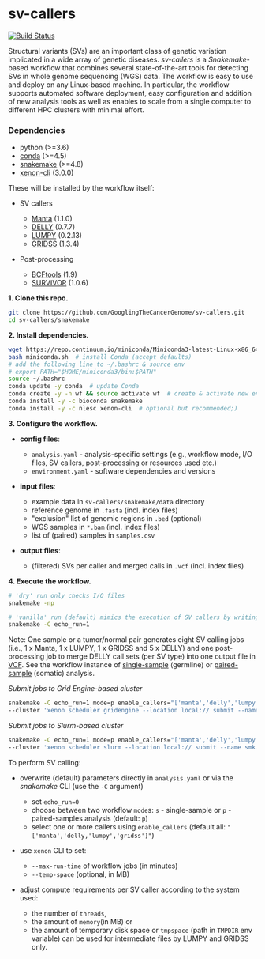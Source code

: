 # sv-callers

[![Build Status](https://travis-ci.org/GooglingTheCancerGenome/sv-callers.svg?branch=dev)](https://travis-ci.org/GooglingTheCancerGenome/sv-callers)

Structural variants (SVs) are an important class of genetic variation implicated in a wide array of genetic diseases. _sv-callers_ is a _Snakemake_-based workflow that combines several state-of-the-art tools for detecting SVs in whole genome sequencing (WGS) data. The workflow is easy to use and deploy on any Linux-based machine. In particular, the workflow supports automated software deployment, easy configuration and addition of new analysis tools as well as enables to scale from a single computer to different HPC clusters with minimal effort.

### Dependencies

- python  (>=3.6)
- [conda](https://conda.io/)  (>=4.5)
- [snakemake](https://snakemake.readthedocs.io/)  (>=4.8)
- [xenon-cli](https://github.com/NLeSC/xenon-cli)  (3.0.0)

These will be installed by the workflow itself:

- SV callers
  - [Manta](https://github.com/Illumina/manta)  (1.1.0)
  - [DELLY](https://github.com/dellytools/delly)  (0.7.7)
  - [LUMPY](https://github.com/arq5x/lumpy-sv)  (0.2.13)
  - [GRIDSS](https://github.com/PapenfussLab/gridss)  (1.3.4)

- Post-processing
  - [BCFtools](https://github.com/samtools/bcftools)  (1.9)
  - [SURVIVOR](https://github.com/fritzsedlazeck/SURVIVOR)  (1.0.6)

**1. Clone this repo.**

```bash
git clone https://github.com/GooglingTheCancerGenome/sv-callers.git
cd sv-callers/snakemake
```

**2. Install dependencies.**

```bash
wget https://repo.continuum.io/miniconda/Miniconda3-latest-Linux-x86_64.sh -O miniconda.sh  # download Miniconda installer (with Python 3)
bash miniconda.sh  # install Conda (accept defaults)
# add the following line to ~/.bashrc & source env
# export PATH="$HOME/miniconda3/bin:$PATH"
source ~/.bashrc
conda update -y conda  # update Conda
conda create -y -n wf && source activate wf  # create & activate new env
conda install -y -c bioconda snakemake
conda install -y -c nlesc xenon-cli  # optional but recommended;)
```

**3. Configure the workflow.**

- **config files**:
  - `analysis.yaml` - analysis-specific settings (e.g., workflow mode, I/O files, SV callers, post-processing or resources used etc.)
  - `environment.yaml` - software dependencies and versions

- **input files**:
  - example data in `sv-callers/snakemake/data` directory
  - reference genome in `.fasta` (incl. index files)
  - "exclusion" list of genomic regions in `.bed` (optional)
  - WGS samples in `*.bam` (incl. index files)
  - list of (paired) samples in `samples.csv`

- **output files**:
  - (filtered) SVs per caller and merged calls in `.vcf` (incl. index files)

**4. Execute the workflow.**

```bash
# 'dry' run only checks I/O files
snakemake -np

# 'vanilla' run (default) mimics the execution of SV callers by writing (dummy) VCF files
snakemake -C echo_run=1

```

Note: One sample or a tumor/normal pair generates eight SV calling jobs (i.e., 1 x Manta, 1 x LUMPY, 1 x GRIDSS and 5 x DELLY) and one post-processing job to merge DELLY call sets (per SV type) into one output file in [VCF](https://samtools.github.io/hts-specs/). See the workflow instance of [single-sample](https://github.com/GooglingTheCancerGenome/sv-callers/blob/dev/doc/sv-callers_single.svg) (germline) or [paired-sample](https://github.com/GooglingTheCancerGenome/sv-callers/blob/dev/doc/sv-callers_paired.svg) (somatic) analysis.

_Submit jobs to Grid Engine-based cluster_

```bash
snakemake -C echo_run=1 mode=p enable_callers="['manta','delly','lumpy','gridss']" --use-conda --latency-wait 30 --jobs 9 \
--cluster 'xenon scheduler gridengine --location local:// submit --name smk.{rule} --inherit-env --procs-per-node {threads} --start-single-process --max-run-time 1 --max-memory {resources.mem_mb} --working-directory . --stderr stderr-%j.log --stdout stdout-%j.log' &>smk.log&
```

_Submit jobs to Slurm-based cluster_

```bash
snakemake -C echo_run=1 mode=p enable_callers="['manta','delly','lumpy','gridss']" --use-conda --latency-wait 30 --jobs 9 \
--cluster 'xenon scheduler slurm --location local:// submit --name smk.{rule} --inherit-env --procs-per-node {threads} --start-single-process --max-run-time 1 --max-memory {resources.mem_mb} --working-directory . --stderr stderr-%j.log --stdout stdout-%j.log' &>smk.log&
```

To perform SV calling:
- overwrite (default) parameters directly in `analysis.yaml` or via the _snakemake_ CLI (use the `-C` argument)
  - set `echo_run=0`
  - choose between two workflow `mode`s: `s` - single-sample or `p` - paired-samples analysis (default: `p`)
  - select one or more callers using `enable_callers` (default all: `"['manta','delly,'lumpy','gridss']"`)

- use `xenon` CLI to set:
  - `--max-run-time` of workflow jobs (in minutes)
  - `--temp-space` (optional, in MB)

- adjust compute requirements per SV caller according to the system used:
  - the number of `threads`, 
  - the amount of `memory`(in MB) or
  - the amount of temporary disk space or `tmpspace` (path in `TMPDIR` env variable) can be used for intermediate files by LUMPY and GRIDSS only.

